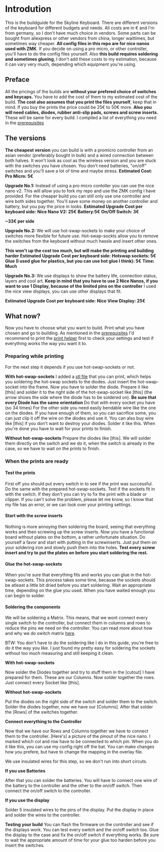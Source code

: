 # Introdution
This is the buildguide for the Skyline Keyboard.
There are different versions of the keyboard for different budgets and needs.
All costs are in € and I'm from germany, so I don't have much choice in vendors.
Some parts can be bought from aliexpress or other vendors from china, longer waittimes, but sometimes way cheaper.
**All config files in this repo are for nice nanos used with ZMK**.
If you decide on using a pro micro, or other controller, you'll have to do the config files yourself.
Also **this build requires soldering and sometimes glueing**, I don't add these costs to my estimation, because it can vary very much, depending which equipment you're using.

## Preface
All the pricings of the builds are **without your prefered choice of switches and keycaps.**
You have to add the cost of them to my estimated cost of the build.
**The cost also assumes that you print the files yourself**, keep that in mind. 
If you buy the prints the price could be 25€ to 50€ more.
**Also you will need cables, diodes, rubber anti-slip pads, screws and screw inserts.**
These will be same for every build. I compiled a list of everything you need in the [prerequisites](PREREQUISITES.md)

## The versions
**The cheapest version** you can build is with a promicro controller from an asian vendor (preferably bought in bulk) and a wired connection between both halves.
It won't look as cool as the wireless version and you are stuck with the switches you have chosen. 
You don't need batteries, "on/off" switches and you'll save a lot of time and maybe stress.
**Estimated Cost:**
**Pro Micro: 5€**

**Upgrade No.1:**
Instead of using a pro micro contoller you can use the nice nano v2.
This will allow you to fork my repo and use the ZMK config I have provided. 
For the cheaper build you can still only use one controller and wire both sides together. You'll save some money on another controller and battery, but you pay the price in looks.
**Estimated Upgrade Cost per keyboard side:**
**Nice Nano V2: 25€**
**Battery:5€**
**On/Off Switch: 3€**

**~33€ per side**

**Upgrade No.2:**
We will use hot-swap-sockets to make your choice of switches more flexible for future use. Hot-swap-sockts allow you to remove the switches from the keyboard without much hassle and insert other ones.

**This won't up the cost too much, but will make the printing and building harder**
**Estimated Upgrade Cost per keyboard side:**
**Hotswap sockets: 5€**
**Glue (I used glue for plastics, but you can use hot glue I think): 5€**
**Time: Much**

**Upgrade No.3:**
We use displays to show the battery life, connection status, layers and cool art.
**Keep in mind that you have to use 2 Nice Nanos, if you want to use 1 Display, because of the limited pins on the controller**
I used the nice view displays, you can use other displays that fit.


**Estimated Upgrade Cost per keyboard side:**
**Nice View Display: 25€**

## What now?
Now you have to choose what you want to build. 
Print what you have chosen and go to building.
As mentioned in the [prerequisites](PREREQUISITES.md) I'd recommend to print the [print helper](../stls/print_helper.stl) first to check your settings and test if everything works the way you want it to.

### Preparing while printing

For the next step it depends if you use hot-swap-sockets or not.

**With hot-swap-sockets**
I added a [stl file](../stls/hot_socket_helper.stl) that you can print, which helps you soldering the hot-swap sockets to the diodes. Just insert the hot-swap-socket into the frame.
Now you have to solder the diode. Prepare it like [this] and solder it to the right side of the hot-swap-socket like [this] (the arrow shows the side where the diode has to be soldered on).
**Be sure that every Diode has the same orientation**
Do that with every socket you have (so 34 times)
For the other side you need easily bendable wire like the one on the diodes. If you have enough of them, so you can sacrifice some, you can just clip it off the wire on the diodes and use it. You can also buy wire like [this] if you don't want to destroy your diodes.
Solder it like this. 
When you're done you have to wait for your prints to finish.

**Without hot-swap-sockets**
Prepare the diodes like [this].
We will solder them directly on the switch and we do it, when the switch is already in the case, so we have to wait on the prints to finish.


### When the prints are ready

#### Test the prints
First off you should put every switch in to see if the print was successful. Do the same with the prepared hot-swap-sockets. Test if the sockets fit in with the switch. 
If they don't you can try to fix the print with a blade or clipper. If you can't solve the problem, please let me know, so I know that my file has an error, or we can look over your printing settings. 

#### Start with the screw inserts
Nothing is more annoying then soldering the board, seeing that everything works and then screwing up the screw inserts. Now you have a functional board without plates on the bottom, a rather unfortunate situation.
Do yourself a favor and start with putting in the screwinserts. Just put them on your soldering iron and slowly push them into the holes. 
**Test every screw insert and try to put the plates on before you start soldering the rest.**

#### Glue the hot-swap-sockets
When you're sure that everything fits and works you can glue in the hot-swap-sockets. This process takes some time, because the sockets should be atleast a little bit dried before you start soldering. Wait an appropriate time, depending on the glue you used. 
When you have waited enough you can begin to solder.

#### Soldering the components
We will be soldering a Matrix. This means, that we wont connect every single switch to the controller, but connect them in columns and rows to reduce the pins we need on the controller. You can read more about how and why we do switch matrix [here](https://www.crackedthecode.co/a-complete-guide-to-building-a-hand-wired-keyboard/#key-switch-diode-installationhttps://www.crackedthecode.co/a-complete-guide-to-building-a-hand-wired-keyboard/#key-switch-diode-installation
).

BTW: You don't have to do the soldering like I do in this guide, you're free to do it the way you like. I just found my pretty easy for soldering the sockets without too much measuring and still keeping it clean.

**With hot-swap-sockets**

Now solder the Diodes together and try to stuff them in the [cutout] I have prepared for them. These are our Columns.
Now solder together the rows. Just connect every Socket like [this]. 

**Without hot-swap-sockets**

Put the diodes on the right side of the switch and solder them to the switch. 
Solder the diodes together, now we have our [Columns].
After that solder the [Rows] of the switches together.

**Connect everything to the Controller**

Now that we have our Rows and Columns together we have to connect them to the controller. [Here's] a picture of the pinout of the nice nano. I marked which col and row have to be connected to which pin. When you do it like this, you can use my config right off the bat. You can make changes how you prefere, but have to change the mapping in the overlay file.

We use insulated wires for this step, so we don't run into short circuts. 

**If you use Batteries**

After that you can solder the batteries. You will have to connect one wire of the battery to the controller and the other to the on/off switch. Then connect the on/off switch to the controller.

**If you use the display**

Solder 5 insulated wires to the pins of the display. Put the display in place and solder the wires to the controller. 

**Testing your build**
You can flash the firmware on the controller and see if the displays work.
You can test every switch and the on/off switch too. 
Glue the display to the case and fix the on/off switch if everything works.
Be sure to wait the appropriate amount of time for your glue too harden before you insert the switches. 



